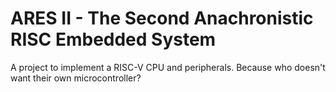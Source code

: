 # ARES II - The Second Anachronistic RISC Embedded System
A project to implement a RISC-V CPU and peripherals. Because who doesn't want their own microcontroller?
